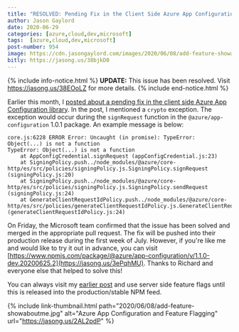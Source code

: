 ```yaml
---
title: "RESOLVED: Pending Fix in the Client Side Azure App Configuration Library"
author: Jason Gaylord
date: 2020-06-29
categories: [azure,cloud,dev,microsoft]
tags:  [azure,cloud,dev,microsoft]
post-number: 954
image: https://cdn.jasongaylord.com/images/2020/06/08/add-feature-showaboutme.jpg
bitly: https://jasong.us/38bjkD0
---
```


{% include info-notice.html %}
<strong>UPDATE:</strong> This issue has been resolved. Visit <a href="https://jasong.us/38EOoLZ">https://jasong.us/38EOoLZ</a> for more details.
{% include end-notice.html %}

Earlier this month, I [posted about a pending fix in the client side Azure App Configuration library](https://jasong.us/3ev93nQ). In the post, I mentioned a `crypto` exception. The exception would occur during the `signRequest` function in the `@azure/app-configuration` 1.0.1 package. An example message is below:

```shell
core.js:6228 ERROR Error: Uncaught (in promise): TypeError: Object(...) is not a function
TypeError: Object(...) is not a function
    at AppConfigCredential.signRequest (appConfigCredential.js:23)
    at SigningPolicy.push../node_modules/@azure/core-http/es/src/policies/signingPolicy.js.SigningPolicy.signRequest (signingPolicy.js:20)
    at SigningPolicy.push../node_modules/@azure/core-http/es/src/policies/signingPolicy.js.SigningPolicy.sendRequest (signingPolicy.js:24)
    at GenerateClientRequestIdPolicy.push../node_modules/@azure/core-http/es/src/policies/generateClientRequestIdPolicy.js.GenerateClientRequestIdPolicy.sendRequest (generateClientRequestIdPolicy.js:24)
```

On Friday, the Microsoft team confirmed that the issue has been solved and merged in the appropriate pull request. The fix will be pushed into their production release during the first week of July. However, if you're like me and would like to try it out in advance, you can visit [https://www.npmjs.com/package/@azure/app-configuration/v/1.1.0-dev.20200625.2](https://jasong.us/3ePqhMU). Thanks to Richard and everyone else that helped to solve this!

You can always visit my [earlier post](https://jasong.us/2AL2pdP) and use server side feature flags until this is released into the production/stable NPM feed.

{% include link-thumbnail.html path="2020/06/08/add-feature-showaboutme.jpg" alt="Azure App Configuration and Feature Flagging" url="https://jasong.us/2AL2pdP" %}